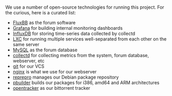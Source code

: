 # 

We use a number of open-source technologies for running this project. For
the curious, here is a curated list:

* [FluxBB](https://fluxbb.org/) as the forum software
* [Grafana](http://grafana.org/) for building internal monitoring dashboards
* [InfluxDB](https://influxdata.com/) for storing time-series data collected by collectd
* [LXC](https://linuxcontainers.org/) for running multiple services well-separated from each other on the same server
* [MySQL](https://www.mysql.com/) as the forum database
* [collectd](https://collectd.org/) for collecting metrics from the system, forum database, webserver, etc
* [git](https://git-scm.com/) for our VCS
* [nginx](http://nginx.org/) is what we use for our webserver
* [reprepro](https://mirrorer.alioth.debian.org/) manages our Debian package repository
* [pbuilder](https://pbuilder.alioth.debian.org/) builds our packages for i386, amd64 and ARM architectures
* [opentracker](https://erdgeist.org/arts/software/opentracker/) as our bittorrent tracker

